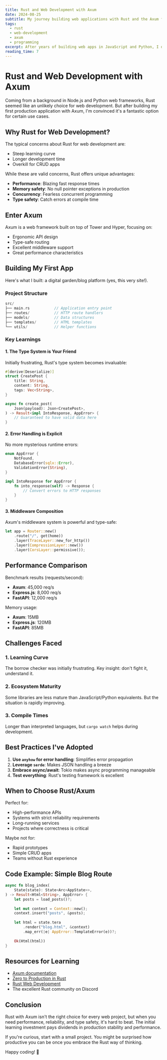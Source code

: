 ```yaml
---
title: Rust and Web Development with Axum
date: 2024-08-25
subtitle: My journey building web applications with Rust and the Axum framework
tags:
  - rust
  - web-development
  - axum
  - programming
excerpt: After years of building web apps in JavaScript and Python, I decided to explore Rust for web development. Here's what I learned building my first production app with Axum.
reading_time: 7
---
```


# Rust and Web Development with Axum

Coming from a background in Node.js and Python web frameworks, Rust seemed like an unlikely choice for web development. But after building my first production application with Axum, I'm convinced it's a fantastic option for certain use cases.

## Why Rust for Web Development?

The typical concerns about Rust for web development are:
- Steep learning curve
- Longer development time
- Overkill for CRUD apps

While these are valid concerns, Rust offers unique advantages:
- **Performance**: Blazing fast response times
- **Memory safety**: No null pointer exceptions in production
- **Concurrency**: Fearless concurrent programming
- **Type safety**: Catch errors at compile time

## Enter Axum

Axum is a web framework built on top of Tower and Hyper, focusing on:
- Ergonomic API design
- Type-safe routing
- Excellent middleware support
- Great performance characteristics

## Building My First App

Here's what I built: a digital garden/blog platform (yes, this very site!).

### Project Structure

```rust
src/
├── main.rs           // Application entry point
├── routes/           // HTTP route handlers
├── models/           // Data structures
├── templates/        // HTML templates
└── utils/            // Helper functions
```

### Key Learnings

#### 1. The Type System is Your Friend

Initially frustrating, Rust's type system becomes invaluable:

```rust
#[derive(Deserialize)]
struct CreatePost {
    title: String,
    content: String,
    tags: Vec<String>,
}

async fn create_post(
    Json(payload): Json<CreatePost>,
) -> Result<impl IntoResponse, AppError> {
    // Guaranteed to have valid data here
}
```

#### 2. Error Handling is Explicit

No more mysterious runtime errors:

```rust
enum AppError {
    NotFound,
    DatabaseError(sqlx::Error),
    ValidationError(String),
}

impl IntoResponse for AppError {
    fn into_response(self) -> Response {
        // Convert errors to HTTP responses
    }
}
```

#### 3. Middleware Composition

Axum's middleware system is powerful and type-safe:

```rust
let app = Router::new()
    .route("/", get(home))
    .layer(TraceLayer::new_for_http())
    .layer(CompressionLayer::new())
    .layer(CorsLayer::permissive());
```

## Performance Comparison

Benchmark results (requests/second):
- **Axum**: 45,000 req/s
- **Express.js**: 8,000 req/s
- **FastAPI**: 12,000 req/s

Memory usage:
- **Axum**: 15MB
- **Express.js**: 120MB
- **FastAPI**: 85MB

## Challenges Faced

### 1. Learning Curve
The borrow checker was initially frustrating. Key insight: don't fight it, understand it.

### 2. Ecosystem Maturity
Some libraries are less mature than JavaScript/Python equivalents. But the situation is rapidly improving.

### 3. Compile Times
Longer than interpreted languages, but `cargo watch` helps during development.

## Best Practices I've Adopted

1. **Use `anyhow` for error handling**: Simplifies error propagation
2. **Leverage `serde`**: Makes JSON handling a breeze
3. **Embrace async/await**: Tokio makes async programming manageable
4. **Test everything**: Rust's testing framework is excellent

## When to Choose Rust/Axum

Perfect for:
- High-performance APIs
- Systems with strict reliability requirements
- Long-running services
- Projects where correctness is critical

Maybe not for:
- Rapid prototypes
- Simple CRUD apps
- Teams without Rust experience

## Code Example: Simple Blog Route

```rust
async fn blog_index(
    State(state): State<Arc<AppState>>,
) -> Result<Html<String>, AppError> {
    let posts = load_posts()?;
    
    let mut context = Context::new();
    context.insert("posts", &posts);
    
    let html = state.tera
        .render("blog.html", &context)
        .map_err(|e| AppError::TemplateError(e))?;
    
    Ok(Html(html))
}
```

## Resources for Learning

- [Axum documentation](https://docs.rs/axum)
- [Zero to Production in Rust](https://zero2prod.com)
- [Rust Web Development](https://rustwebdevelopment.com)
- The excellent Rust community on Discord

## Conclusion

Rust with Axum isn't the right choice for every web project, but when you need performance, reliability, and type safety, it's hard to beat. The initial learning investment pays dividends in production stability and performance.

If you're curious, start with a small project. You might be surprised how productive you can be once you embrace the Rust way of thinking.

Happy coding! 🦀
